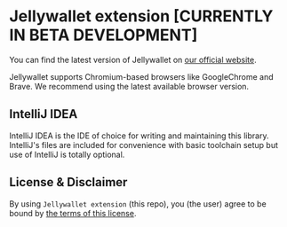 # Jellywallet extension [CURRENTLY IN BETA DEVELOPMENT]

You can find the latest version of Jellywallet on [our official website](https://jellywallet.io/).

Jellywallet supports Chromium-based browsers like GoogleChrome and Brave. We recommend using the latest available browser version.

## IntelliJ IDEA

IntelliJ IDEA is the IDE of choice for writing and maintaining this library. IntelliJ's files are included for
convenience with basic toolchain setup but use of IntelliJ is totally optional.

## License & Disclaimer

By using `Jellywallet extension` (this repo), you (the user) agree to be bound by [the terms of this license](LICENSE).
